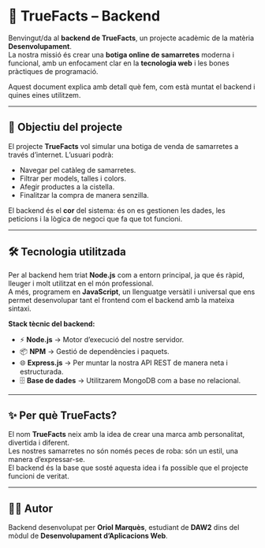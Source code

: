 # 🛒 TrueFacts – Backend  

Benvingut/da al **backend de TrueFacts**, un projecte acadèmic de la matèria **Desenvolupament**.  
La nostra missió és crear una **botiga online de samarretes** moderna i funcional, amb un enfocament clar en la **tecnologia web** i les bones pràctiques de programació.  

Aquest document explica amb detall què fem, com està muntat el backend i quines eines utilitzem.  

---

## 🚀 Objectiu del projecte  
El projecte **TrueFacts** vol simular una botiga de venda de samarretes a través d’internet. L’usuari podrà:  
- Navegar pel catàleg de samarretes.  
- Filtrar per models, talles i colors.  
- Afegir productes a la cistella.  
- Finalitzar la compra de manera senzilla.  

El backend és el **cor** del sistema: és on es gestionen les dades, les peticions i la lògica de negoci que fa que tot funcioni.  

---

## 🛠️ Tecnologia utilitzada  

Per al backend hem triat **Node.js** com a entorn principal, ja que és ràpid, lleuger i molt utilitzat en el món professional.  
A més, programem en **JavaScript**, un llenguatge versàtil i universal que ens permet desenvolupar tant el frontend com el backend amb la mateixa sintaxi.  

**Stack tècnic del backend:**  
- ⚡ **Node.js** → Motor d’execució del nostre servidor.  
- 📦 **NPM** → Gestió de dependències i paquets.  
- 🌐 **Express.js** → Per muntar la nostra API REST de manera neta i estructurada.  
- 🗄️ **Base de dades** → Utilitzarem MongoDB com a base no relacional.
  
---

## ✨ Per què TrueFacts?  

El nom **TrueFacts** neix amb la idea de crear una marca amb personalitat, divertida i diferent.  
Les nostres samarretes no són només peces de roba: són un estil, una manera d’expressar-se.  
El backend és la base que sosté aquesta idea i fa possible que el projecte funcioni de veritat.  

---

## 👨‍💻 Autor  

Backend desenvolupat per **Oriol Marquès**, estudiant de **DAW2** dins del mòdul de **Desenvolupament d’Aplicacions Web**.  


